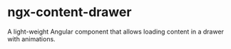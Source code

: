 # ngx-content-drawer
A light-weight Angular component that allows loading content in a drawer with animations.

